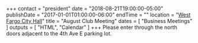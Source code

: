 +++
contact = "president"
date = "2018-08-21T19:00:00-05:00"
publishDate = "2017-01-01T01:00:00-06:00"
endTime = ""
location = "[West Fargo City Hall](/places/west-fargo-city-hall/)"
title = "August Club Meeting"
dates = [ "Business Meetings" ]
outputs = [ "HTML", "Calendar" ]
+++
Please enter through the north
doors adjacent to the 4th Ave E parking lot.

